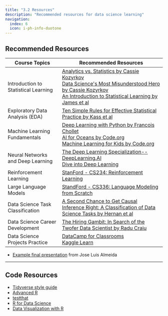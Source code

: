 ```yaml
---
title: "3.2 Resources"
description: "Recommended resources for data science learning"
navigation:
  index: 6
  icon: i-ph-info-duotone
---
```


## Recommended Resources

| Course Topics | Recommended Resources |
|--------------|---------------------|
| Introduction to Statistical Learning | [Analytics vs. Statistics by Cassie Kozyrkov](https://www.youtube.com/watch?v=YsrPImZyisI) <br> [Data Science's Most Misunderstood Hero by Cassie Kozyrkov](https://towardsdatascience.com/data-sciences-most-misunderstood-hero-2705da366f40) <br> [An Introduction to Statistical Learning by James et al](https://www.statlearning.com) |
| Exploratory Data Analysis (EDA) | [Ten Simple Rules for Effective Statistical Practice by Kass et al](https://journals.plos.org/ploscompbiol/article?id=10.1371/journal.pcbi.1004961) |
| Machine Learning Fundamentals | [Deep Learning with Python by Francois Chollet](https://www.manning.com/books/deep-learning-with-python) <br> [AI for Oceans by Code.org](https://code.org/oceans) <br> [Machine Learning for Kids by Code.org](https://code.org/kids) |
| Neural Networks and Deep Learning | [The Deep Learning Specialization--DeepLearning.AI](https://www.deeplearning.ai/courses/deep-learning-specialization/) <br> [Dive into Deep Learning](https://zh.d2l.ai/) |
| Reinforcement Learning | [StanFord - CS234: Reinforcement Learning](https://web.stanford.edu/class/cs234/modules.html) |
| Large Language Models | [StandFord - CS336: Language Modeling from Scratch](https://stanford-cs336.github.io/spring2024/) |
| Data Science Task Classification | [A Second Chance to Get Causal Inference Right: A Classification of Data Science Tasks by Hernan et al](https://cdn1.sph.harvard.edu/wp-content/uploads/sites/1268/1268/20/hernan_chance19.pdf) |
| Data Science Career Development | [The Hiring Gambit: In Search of the Twofer Data Scientist by Radu Craiu](https://hdsr.mitpress.mit.edu/pub/v9fdn7n7/release/4) |
| Data Science Projects Practice | [DataCamp for Classrooms](https://www.datacamp.com/courses/free-introduction-to-python-for-data-science) <br> [Kaggle Learn](https://www.kaggle.com/learn) |

* [Example final presentation](https://docs.google.com/presentation/d/143gaivNDSSiOcq6FwF8lWalIavCuK_zkKTfbb0WUowI/edit?usp=sharing) from Jose Luis Almeida

---

## Code Resources

* [Tidyverse style guide](https://style.tidyverse.org)
* [Advanced R](https://adv-r.hadley.nz)
* [testthat](https://testthat.r-lib.org)
* [R for Data Science](https://r4ds.had.co.nz)
* [Data Visualization with R](https://rkabacoff.github.io/datavis/)
